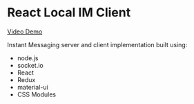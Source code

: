 React Local IM Client
===========================

[Video Demo](https://www.youtube.com/watch?v=mlnoJBajVns)

Instant Messaging server and client implementation built using:

* node.js
* socket.io
* React
* Redux
* material-ui
* CSS Modules


